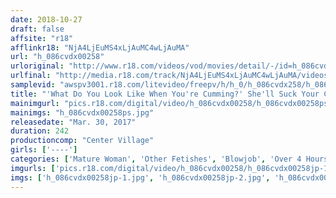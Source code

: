 ```yaml
---
date: 2018-10-27
draft: false
affsite: "r18"
afflinkr18: "NjA4LjEuMS4xLjAuMC4wLjAuMA"
url: "h_086cvdx00258"
urloriginal: "http://www.r18.com/videos/vod/movies/detail/-/id=h_086cvdx00258"
urlfinal: "http://media.r18.com/track/NjA4LjEuMS4xLjAuMC4wLjAuMA/videos/vod/movies/detail/-/id=h_086cvdx00258"
samplevid: "awspv3001.r18.com/litevideo/freepv/h/h_0/h_086cvdx258/h_086cvdx258_dmb_w.mp4"
title: "'What Do You Look Like When You're Cumming?' She'll Suck Your Cock While Staring Into Your Eyes 24 Girls/4 Hours"
mainimgurl: "pics.r18.com/digital/video/h_086cvdx00258/h_086cvdx00258ps.jpg"
mainimgs: "h_086cvdx00258ps.jpg"
releasedate: "Mar. 30, 2017"
duration: 242
productioncomp: "Center Village"
girls: ['----']
categories: ['Mature Woman', 'Other Fetishes', 'Blowjob', 'Over 4 Hours', 'Hi-Def']
imgurls: ['pics.r18.com/digital/video/h_086cvdx00258/h_086cvdx00258jp-1.jpg', 'pics.r18.com/digital/video/h_086cvdx00258/h_086cvdx00258jp-2.jpg', 'pics.r18.com/digital/video/h_086cvdx00258/h_086cvdx00258jp-3.jpg', 'pics.r18.com/digital/video/h_086cvdx00258/h_086cvdx00258jp-4.jpg', 'pics.r18.com/digital/video/h_086cvdx00258/h_086cvdx00258jp-5.jpg', 'pics.r18.com/digital/video/h_086cvdx00258/h_086cvdx00258jp-6.jpg', 'pics.r18.com/digital/video/h_086cvdx00258/h_086cvdx00258jp-7.jpg', 'pics.r18.com/digital/video/h_086cvdx00258/h_086cvdx00258jp-8.jpg', 'pics.r18.com/digital/video/h_086cvdx00258/h_086cvdx00258jp-9.jpg', 'pics.r18.com/digital/video/h_086cvdx00258/h_086cvdx00258jp-10.jpg', 'pics.r18.com/digital/video/h_086cvdx00258/h_086cvdx00258jp-11.jpg', 'pics.r18.com/digital/video/h_086cvdx00258/h_086cvdx00258jp-12.jpg', 'pics.r18.com/digital/video/h_086cvdx00258/h_086cvdx00258jp-13.jpg', 'pics.r18.com/digital/video/h_086cvdx00258/h_086cvdx00258jp-14.jpg', 'pics.r18.com/digital/video/h_086cvdx00258/h_086cvdx00258jp-15.jpg', 'pics.r18.com/digital/video/h_086cvdx00258/h_086cvdx00258jp-16.jpg', 'pics.r18.com/digital/video/h_086cvdx00258/h_086cvdx00258jp-17.jpg', 'pics.r18.com/digital/video/h_086cvdx00258/h_086cvdx00258jp-18.jpg', 'pics.r18.com/digital/video/h_086cvdx00258/h_086cvdx00258jp-19.jpg', 'pics.r18.com/digital/video/h_086cvdx00258/h_086cvdx00258jp-20.jpg']
imgs: ['h_086cvdx00258jp-1.jpg', 'h_086cvdx00258jp-2.jpg', 'h_086cvdx00258jp-3.jpg', 'h_086cvdx00258jp-4.jpg', 'h_086cvdx00258jp-5.jpg', 'h_086cvdx00258jp-6.jpg', 'h_086cvdx00258jp-7.jpg', 'h_086cvdx00258jp-8.jpg', 'h_086cvdx00258jp-9.jpg', 'h_086cvdx00258jp-10.jpg', 'h_086cvdx00258jp-11.jpg', 'h_086cvdx00258jp-12.jpg', 'h_086cvdx00258jp-13.jpg', 'h_086cvdx00258jp-14.jpg', 'h_086cvdx00258jp-15.jpg', 'h_086cvdx00258jp-16.jpg', 'h_086cvdx00258jp-17.jpg', 'h_086cvdx00258jp-18.jpg', 'h_086cvdx00258jp-19.jpg', 'h_086cvdx00258jp-20.jpg']
---
```

